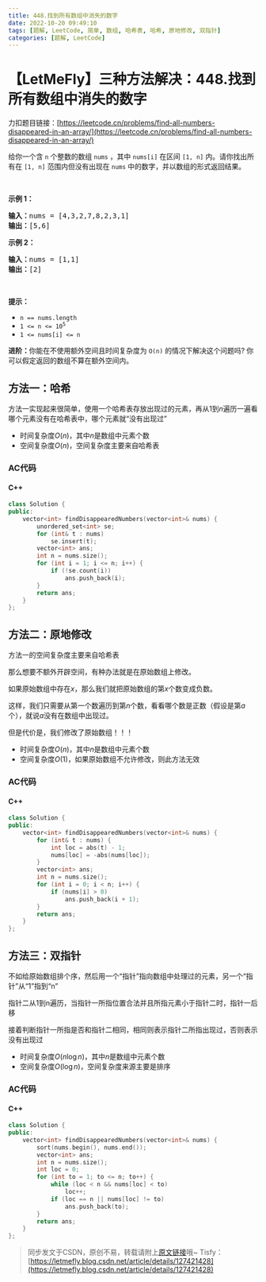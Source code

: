 ```yaml
---
title: 448.找到所有数组中消失的数字
date: 2022-10-20 09:49:10
tags: [题解, LeetCode, 简单, 数组, 哈希表, 哈希, 原地修改, 双指针]
categories: [题解, LeetCode]
---
```


# 【LetMeFly】三种方法解决：448.找到所有数组中消失的数字

力扣题目链接：[https://leetcode.cn/problems/find-all-numbers-disappeared-in-an-array/](https://leetcode.cn/problems/find-all-numbers-disappeared-in-an-array/)

<p>给你一个含 <code>n</code> 个整数的数组 <code>nums</code> ，其中 <code>nums[i]</code> 在区间 <code>[1, n]</code> 内。请你找出所有在 <code>[1, n]</code> 范围内但没有出现在 <code>nums</code> 中的数字，并以数组的形式返回结果。</p>

<p> </p>

<p><strong>示例 1：</strong></p>

<pre>
<strong>输入：</strong>nums = [4,3,2,7,8,2,3,1]
<strong>输出：</strong>[5,6]
</pre>

<p><strong>示例 2：</strong></p>

<pre>
<strong>输入：</strong>nums = [1,1]
<strong>输出：</strong>[2]
</pre>

<p> </p>

<p><strong>提示：</strong></p>

<ul>
	<li><code>n == nums.length</code></li>
	<li><code>1 <= n <= 10<sup>5</sup></code></li>
	<li><code>1 <= nums[i] <= n</code></li>
</ul>

<p><strong>进阶：</strong>你能在不使用额外空间且时间复杂度为<em> </em><code>O(n)</code><em> </em>的情况下解决这个问题吗? 你可以假定返回的数组不算在额外空间内。</p>


    
## 方法一：哈希

方法一实现起来很简单，使用一个哈希表存放出现过的元素，再从$1$到$n$遍历一遍看哪个元素没有在哈希表中，哪个元素就“没有出现过”

+ 时间复杂度$O(n)$，其中$n$是数组中元素个数
+ 空间复杂度$O(n)$，空间复杂度主要来自哈希表

### AC代码

#### C++

```cpp
class Solution {
public:
    vector<int> findDisappearedNumbers(vector<int>& nums) {
        unordered_set<int> se;
        for (int& t : nums)
            se.insert(t);
        vector<int> ans;
        int n = nums.size();
        for (int i = 1; i <= n; i++) {
            if (!se.count(i))
                ans.push_back(i);
        }
        return ans;
    }
};
```

## 方法二：原地修改

方法一的空间复杂度主要来自哈希表

那么想要不额外开辟空间，有种办法就是在原始数组上修改。

如果原始数组中存在$x$，那么我们就把原始数组的第$x$个数变成负数。

这样，我们只需要从第一个数遍历到第$n$个数，看看哪个数是正数（假设是第$a$个），就说$a$没有在数组中出现过。

但是代价是，我们修改了原始数组！！！

+ 时间复杂度$O(n)$，其中$n$是数组中元素个数
+ 空间复杂度$O(1)$，如果原始数组不允许修改，则此方法无效

### AC代码

#### C++

```cpp
class Solution {
public:
    vector<int> findDisappearedNumbers(vector<int>& nums) {
        for (int& t : nums) {
            int loc = abs(t) - 1;
            nums[loc] = -abs(nums[loc]);
        }
        vector<int> ans;
        int n = nums.size();
        for (int i = 0; i < n; i++) {
            if (nums[i] > 0)
                ans.push_back(i + 1);
        }
        return ans;
    }
};
```

## 方法三：双指针

不如给原始数组排个序，然后用一个“指针”指向数组中处理过的元素，另一个“指针”从“1”指到“n”

指针二从1到n遍历，当指针一所指位置合法并且所指元素小于指针二时，指针一后移

接着判断指针一所指是否和指针二相同，相同则表示指针二所指出现过，否则表示没有出现过

+ 时间复杂度$O(n\log n)$，其中$n$是数组中元素个数
+ 空间复杂度$O(\log n)$，空间复杂度来源主要是排序

### AC代码

#### C++

```cpp
class Solution {
public:
    vector<int> findDisappearedNumbers(vector<int>& nums) {
        sort(nums.begin(), nums.end());
        vector<int> ans;
        int n = nums.size();
        int loc = 0;
        for (int to = 1; to <= n; to++) {
            while (loc < n && nums[loc] < to)
                loc++;
            if (loc == n || nums[loc] != to)
                ans.push_back(to);
        }
        return ans;
    }
};
```

> 同步发文于CSDN，原创不易，转载请附上[原文链接](https://blog.letmefly.xyz/2022/10/20/LeetCode%200448.%E6%89%BE%E5%88%B0%E6%89%80%E6%9C%89%E6%95%B0%E7%BB%84%E4%B8%AD%E6%B6%88%E5%A4%B1%E7%9A%84%E6%95%B0%E5%AD%97/)哦~
> Tisfy：[https://letmefly.blog.csdn.net/article/details/127421428](https://letmefly.blog.csdn.net/article/details/127421428)
